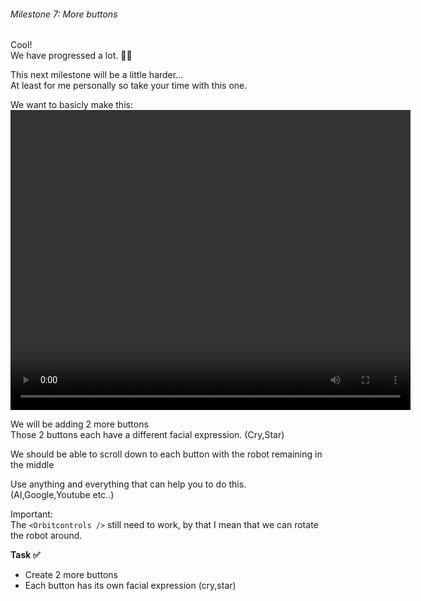 ###### Milestone 7: More buttons 

Cool!  
We have progressed a lot. 👏👏

This next milestone will be a little harder...  
At least for me personally so take your time with this one.

We want to basicly make this:
<video width="640" height="480" controls preload>
  <source src="https://bq46iimbxf.ufs.sh/f/d6oWbqcM0NRhU7j7O73Ri0LhEWfj6sp5bCPcBr8DQIZkl279" type="video/mp4">
  Your browser does not support the video tag.
</video>

We will be adding 2 more buttons  
Those 2 buttons each have a different facial expression. (Cry,Star)

We should be able to scroll down to each button with the robot remaining in the middle


Use anything and everything that can help you to do this.(AI,Google,Youtube etc..)

Important:  
The `<Orbitcontrols />` still need to work, by that I mean that we can rotate the robot around.


**Task ✅**
- Create 2 more buttons
- Each button has its own facial expression (cry,star)


